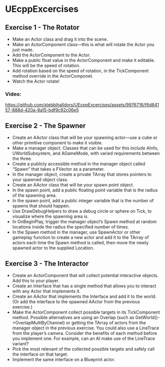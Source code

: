 # UEcppExcercises

## Exercise 1 - The Rotator
- Make an Actor class and drag it into the scene.
- Make an ActorComponent class—this is what will rotate the Actor you just made.
- Add the ActorComponent to the Actor.
- Make a public float value in the ActorComponent and make it editable. This will be the speed of rotation.
- Add rotation based on the speed of rotation, in the TickComponent method override in the ActorComponet.
- Watch the Actor rotate!

### Video: </br>


https://github.com/stebbihalldors/UEcppExcercises/assets/9976716/f6d84157-888d-420a-9a15-bdf9c92c06e5



## Exercise 2 - The Spawner
- Create an AActor class that will be your spawning actor—use a cube or other primitive component to make it visible.
- Make a manager object. Classes that can be used for this include AInfo, UWorldSubsystem, and AGameMode, with varied requirements between the three.
- Create a publicly accessible method in the manager object called “Spawn” that takes a FVector as a parameter.
- In the manager object, create a private TArray that stores pointers to your spawned object class.
- Create an AActor class that will be your spawn point object.
- In the spawn point, add a public floating point variable that is the radius of the spawning area.
- In the spawn point, add a public integer variable that is the number of spawns that should happen.
- Use DrawDebugHelpers to draw a debug circle or sphere on Tick, to visualize where the spawning area is.
- In OnBeginPlay, trigger the manager object’s Spawn method at random locations inside the radius the specified number of times.
- In the Spawn method in the manager, use SpawnActor or other gameplay function to create a new actor and add it to the TArray of actors each time the Spawn method is called,
  then move the newly spawned actor to the supplied Location.

## Exercise 3 - The Interactor

- Create an ActorComponent that will collect potential interactive objects. Add this to your player.
- Create an Interface that has a single method that allows you to interact with any Actor that implements it.
- Create an AActor that implements the Interface and add it to the world. (Or add the interface to the spawned AActor from the previous exercise.)
- Make the ActorComponent collect possible targets in its TickComponent method. Possible alternatives are using an Overlap (such as GetWorld()->OverlapMultiByChannel) or getting the TArray of actors from the manager object in the previous exercise. You could also use a LineTrace from the player’s camera. Consider the benefits of each method before you implement one. For example, can an AI make use of the LineTrace variant?
- Pick the most relevant of the collected possible targets and safely call the interface on that target.
- Implement the same interface on a Blueprint actor.

